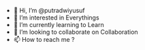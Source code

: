 - 👋 Hi, I’m @putradwiyusuf
- 👀 I’m interested in Everythings
- 🌱 I’m currently learning to Learn
- 💞️ I’m looking to collaborate on Collaboration
- 📫 How to reach me ?

<!---
putradwiyusuf/putradwiyusuf is a ✨ special ✨ repository because its `README.md` (this file) appears on your GitHub profile.
You can click the Preview link to take a look at your changes.
--->
